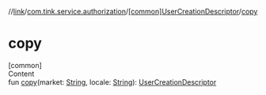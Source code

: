 //[link](../../index.md)/[com.tink.service.authorization](../index.md)/[[common]UserCreationDescriptor](index.md)/[copy](copy.md)



# copy  
[common]  
Content  
fun [copy](copy.md)(market: [String](https://kotlinlang.org/api/latest/jvm/stdlib/kotlin/-string/index.html), locale: [String](https://kotlinlang.org/api/latest/jvm/stdlib/kotlin/-string/index.html)): [UserCreationDescriptor](index.md)  



